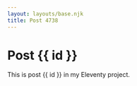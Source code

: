 ```yaml
---
layout: layouts/base.njk
title: Post 4738
---
```


# Post {{ id }}

This is post {{ id }} in my Eleventy project.
